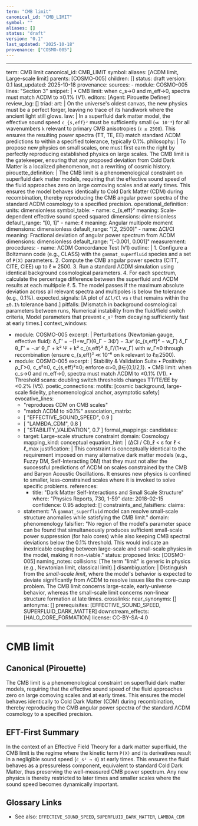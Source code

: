 ```yaml
---
term: "CMB limit"
canonical_id: "CMB_LIMIT"
symbol: ""
aliases: []
status: "draft"
version: "0.1"
last_updated: "2025-10-18"
provenance: ["COSMO-005"]
---
```


---
term: CMB limit
canonical_id: CMB_LIMIT
symbol: 
aliases: [ΛCDM limit, Large-scale limit]
parents: [COSMO-005]
children: []
status: draft
version: 0.1
last_updated: 2025-10-18
provenance:
  sources:
    - module: COSMO-005
      lines: "Section 3"
      snippet: |
        • CMB limit: when c_s→0 and m_eff→0, spectra must match ΛCDM to ≤0.1% (V1).
  editors: [Agent: Pirouette Definer]
  review_log: []
triad:
  art: |
    On the universe's oldest canvas, the new physics must be a perfect forger, leaving no trace of its handiwork where the ancient light still glows.
  law: |
    In a superfluid dark matter model, the effective sound speed `c_{s,eff}²` must be sufficiently small (`≪ 10⁻⁶`) for all wavenumbers `k` relevant to primary CMB anisotropies (`ℓ ≲ 2500`). This ensures the resulting power spectra (TT, TE, EE) match standard ΛCDM predictions to within a specified tolerance, typically 0.1%.
  philosophy: |
    To propose new physics on small scales, one must first earn the right by perfectly reproducing established physics on large scales. The CMB limit is the gatekeeper, ensuring that any proposed deviation from Cold Dark Matter is a localized phenomenon, not a rewriting of cosmic history.
pirouette_definition: |
  The CMB limit is a phenomenological constraint on superfluid dark matter models, requiring that the effective sound speed of the fluid approaches zero on large comoving scales and at early times. This ensures the model behaves identically to Cold Dark Matter (CDM) during recombination, thereby reproducing the CMB angular power spectra of the standard ΛCDM cosmology to a specified precision.
operational_definition:
  units: dimensionless
  symbol_table:
    - name: c_{s,eff}²
      meaning: Scale-dependent effective sound speed squared
      dimensions: dimensionless
      default_range: "[0, 1]"
    - name: ℓ
      meaning: Angular multipole moment
      dimensions: dimensionless
      default_range: "[2, 2500]"
    - name: ΔCl/Cl
      meaning: Fractional deviation of angular power spectrum from ΛCDM
      dimensions: dimensionless
      default_range: "[-0.001, 0.001]"
  measurement:
    procedures:
      - name: ΛCDM Concordance Test (V1)
        outline: |
          1. Configure a Boltzmann code (e.g., CLASS) with the `gammat_superfluid` species and a set of `P(X)` parameters.
          2. Compute the CMB angular power spectra (ClTT, ClTE, ClEE) up to ℓ ≈ 2500.
          3. Run a standard ΛCDM simulation using identical background cosmological parameters.
          4. For each spectrum, calculate the percentage difference between the superfluid and ΛCDM results at each multipole ℓ.
          5. The model passes if the maximum absolute deviation across all relevant spectra and multipoles is below the tolerance (e.g., 0.1%).
        expected_signals: [A plot of `ΔCl/Cl` vs `ℓ` that remains within the `±0.1%` tolerance band.]
        pitfalls: [Mismatch in background cosmological parameters between runs, Numerical instability from the fluid/field switch criteria, Model parameters that prevent `c_s²` from decaying sufficiently fast at early times.]
context_windows:
  - module: COSMO-005
    excerpt: |
      Perturbations (Newtonian gauge, effective fluid):
      δ_Γ′ = −(1+w_Γ)(θ_Γ − 3Φ′) − 3ℋ (c_{s,eff}² − w_Γ) δ_Γ
      θ_Γ′ = −ℋ θ_Γ + k² Ψ + k² c_{s,eff}² δ_Γ/(1+w_Γ)
      with w_Γ≈0 through recombination (ensure c_{s,eff}² ≪ 10⁻⁶ on k relevant to ℓ≲2500).
  - module: COSMO-005
    excerpt: |
      Stability & Validation Suite
      • Positivity: ρ_Γ>0, c_s²≥0, c_{s,eff}²≥0; enforce α>0, β∈{0,1/2,1}.
      • CMB limit: when c_s→0 and m_eff→0, spectra must match ΛCDM to ≤0.1% (V1).
      • Threshold scans: doubling switch thresholds changes TT/TE/EE by <0.2% (V5).
poetic_connections:
  motifs: [cosmic background, large-scale fidelity, phenomenological anchor, asymptotic safety]
  evocative_lines:
    - "reproduces CDM on CMB scales"
    - "match ΛCDM to ≤0.1%"
  association_matrix:
    - [ "EFFECTIVE_SOUND_SPEED", 0.9 ]
    - [ "LAMBDA_CDM", 0.8 ]
    - [ "STABILITY_VALIDATION", 0.7 ]
formal_mappings:
  candidates:
    - target: Large-scale structure constraint
      domain: Cosmology
      mapping_kind: conceptual
      equation_hint: |
        (ΔCl / Cl)_ℓ < ε  for ℓ < ℓ_max
      justification: |
        This constraint is conceptually identical to the requirement imposed on many alternative dark matter models (e.g., Fuzzy DM, Self-Interacting DM) that they must not alter the successful predictions of ΛCDM on scales constrained by the CMB and Baryon Acoustic Oscillations. It ensures new physics is confined to smaller, less-constrained scales where it is invoked to solve specific problems.
      references:
        - title: "Dark Matter Self-Interactions and Small Scale Structure"
          where: "Physics Reports, 730, 1-59"
          date: 2018-02-15
      confidence: 0.95
  adopted: []
constraints_and_falsifiers:
  claims:
    - statement: "A `gammat_superfluid` model can resolve small-scale structure anomalies while satisfying the CMB limit."
      domain: phenomenology
      falsifier: "No region of the model's parameter space can be found that simultaneously produces sufficient small-scale power suppression (for halo cores) while also keeping CMB spectral deviations below the 0.1% threshold. This would indicate an inextricable coupling between large-scale and small-scale physics in the model, making it non-viable."
      status: proposed
      links: [COSMO-005]
naming_notes:
  collisions: [The term "limit" is generic in physics (e.g., Newtonian limit, classical limit).]
  disambiguation: |
    Distinguish from the *small-scale limit*, where the model's behavior is expected to deviate significantly from ΛCDM to resolve issues like the core-cusp problem. The CMB limit concerns large-scale, early-universe behavior, whereas the small-scale limit concerns non-linear structure formation at late times.
crosslinks:
  near_synonyms: []
  antonyms: []
  prerequisites: [EFFECTIVE_SOUND_SPEED, SUPERFLUID_DARK_MATTER]
  downstream_effects: [HALO_CORE_FORMATION]
license: CC-BY-SA-4.0
---

# CMB limit

## Canonical (Pirouette)
The CMB limit is a phenomenological constraint on superfluid dark matter models, requiring that the effective sound speed of the fluid approaches zero on large comoving scales and at early times. This ensures the model behaves identically to Cold Dark Matter (CDM) during recombination, thereby reproducing the CMB angular power spectra of the standard ΛCDM cosmology to a specified precision.

## EFT-First Summary
In the context of an Effective Field Theory for a dark matter superfluid, the CMB limit is the regime where the kinetic term `P(X)` and its derivatives result in a negligible sound speed (`c_s² → 0`) at early times. This ensures the fluid behaves as a pressureless component, equivalent to standard Cold Dark Matter, thus preserving the well-measured CMB power spectrum. Any new physics is thereby restricted to later times and smaller scales where the sound speed becomes dynamically important.

## Glossary Links
- See also: `EFFECTIVE_SOUND_SPEED`, `SUPERFLUID_DARK_MATTER`, `LAMBDA_CDM`